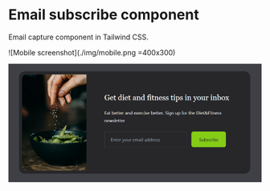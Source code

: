 # Email subscribe component

Email capture component in Tailwind CSS.

![Mobile screenshot](./img/mobile.png =400x300)

![Desktop screenshot](./img/desktop.png)

